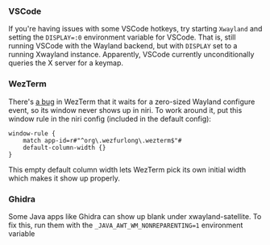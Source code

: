 ### VSCode

If you're having issues with some VSCode hotkeys, try starting `Xwayland` and setting the `DISPLAY=:0` environment variable for VSCode.
That is, still running VSCode with the Wayland backend, but with `DISPLAY` set to a running Xwayland instance.
Apparently, VSCode currently unconditionally queries the X server for a keymap.

### WezTerm

There's [a bug](https://github.com/wez/wezterm/issues/4708) in WezTerm that it waits for a zero-sized Wayland configure event, so its window never shows up in niri. To work around it, put this window rule in the niri config (included in the default config):

```kdl
window-rule {
    match app-id=r#"^org\.wezfurlong\.wezterm$"#
    default-column-width {}
}
```

This empty default column width lets WezTerm pick its own initial width which makes it show up properly.

### Ghidra

Some Java apps like Ghidra can show up blank under xwayland-satellite.
To fix this, run them with the `_JAVA_AWT_WM_NONREPARENTING=1` environment variable
